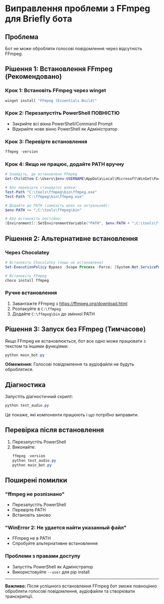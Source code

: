 # Виправлення проблеми з FFmpeg для Briefly бота

## Проблема

Бот не може обробляти голосові повідомлення через відсутність FFmpeg.

## Рішення 1: Встановлення FFmpeg (Рекомендовано)

### Крок 1: Встановіть FFmpeg через winget

```powershell
winget install "FFmpeg (Essentials Build)"
```

### Крок 2: Перезапустіть PowerShell ПОВНІСТЮ

- Закрийте всі вікна PowerShell/Command Prompt
- Відкрийте нове вікно PowerShell як Адміністратор

### Крок 3: Перевірте встановлення

```powershell
ffmpeg -version
```

### Крок 4: Якщо не працює, додайте PATH вручну

```powershell
# Знайдіть, де встановлено FFmpeg
Get-ChildItem C:\Users\$env:USERNAME\AppData\Local\Microsoft\WinGet\Packages\ -Recurse -Name "ffmpeg.exe" | Select-Object -First 1

# Або перевірте стандартні шляхи:
Test-Path "C:\tools\ffmpeg\bin\ffmpeg.exe"
Test-Path "C:\ffmpeg\bin\ffmpeg.exe"

# Додайте до PATH (замініть шлях на актуальний):
$env:PATH += ";C:\tools\ffmpeg\bin"

# Або встановіть постійно:
[Environment]::SetEnvironmentVariable("PATH", $env:PATH + ";C:\tools\ffmpeg\bin", "User")
```

## Рішення 2: Альтернативне встановлення

### Через Chocolatey

```powershell
# Встановіть Chocolatey (якщо не встановлено)
Set-ExecutionPolicy Bypass -Scope Process -Force; [System.Net.ServicePointManager]::SecurityProtocol = [System.Net.ServicePointManager]::SecurityProtocol -bor 3072; iex ((New-Object System.Net.WebClient).DownloadString('https://community.chocolatey.org/install.ps1'))

# Встановіть FFmpeg
choco install ffmpeg
```

### Ручне встановлення

1. Завантажте FFmpeg з https://ffmpeg.org/download.html
2. Розпакуйте в `C:\ffmpeg`
3. Додайте `C:\ffmpeg\bin` до змінної PATH

## Рішення 3: Запуск без FFmpeg (Тимчасове)

Якщо FFmpeg не встановлюється, бот все одно може працювати з текстом та іншими функціями:

```powershell
python main_bot.py
```

**Обмеження:** Голосові повідомлення та аудіофайли не будуть оброблятися.

## Діагностика

Запустіть діагностичний скрипт:

```powershell
python test_audio.py
```

Це покаже, які компоненти працюють і що потрібно виправити.

## Перевірка після встановлення

1. Перезапустіть PowerShell
2. Виконайте:
   ```powershell
   ffmpeg -version
   python test_audio.py
   python main_bot.py
   ```

## Поширені помилки

### "ffmpeg не розпізнано"

- Перезапустіть PowerShell
- Перевірте PATH
- Встановіть заново

### "WinError 2: Не удается найти указанный файл"

- FFmpeg не в PATH
- Спробуйте альтернативне встановлення

### Проблеми з правами доступу

- Запустіть PowerShell як Адміністратор
- Використовуйте `--user` для pip install

---

**Важливо:** Після успішного встановлення FFmpeg бот зможе повноцінно обробляти голосові повідомлення, аудіофайли та створювати транскрипції.
